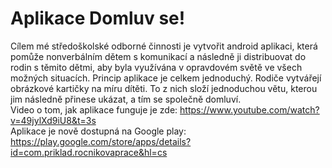 # Aplikace Domluv se!
Cílem mé středoškolské odborné činnosti je vytvořit android aplikaci, která pomůže nonverbálním dětem s komunikací a následně ji distribuovat do rodin s těmito dětmi, aby byla využívána v opravdovém světě ve všech možných situacích. Princip aplikace je celkem jednoduchý. Rodiče vytvářejí obrázkové kartičky na míru dítěti. To z nich složí jednoduchou větu, kterou jim následně přinese ukázat, a tím se společně domluví.
<br>
Video o tom, jak aplikace funguje je zde: https://www.youtube.com/watch?v=49jylXd9iU8&t=3s
<br>
Aplikace je nově dostupná na Google play: https://play.google.com/store/apps/details?id=com.priklad.rocnikovaprace&hl=cs
